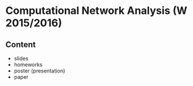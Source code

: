 # Computational Network Analysis (W 2015/2016)

## Content

- slides
- homeworks
- poster (presentation)
- paper
